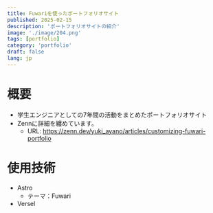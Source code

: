 ```yaml
---
title: Fuwariを使ったポートフォリオサイト
published: 2025-02-15
description: 'ポートフォリオサイトの紹介'
image: './image/204.png'
tags: [portfolio]
category: 'portfolio'
draft: false 
lang: jp
---
```

# 概要
- 学生エンジニアとしての7年間の活動をまとめたポートフォリオサイト
- Zennに詳細を纏めています。 
  - URL: https://zenn.dev/yuki_ayano/articles/customizing-fuwari-portfolio


# 使用技術
- Astro
  - テーマ：Fuwari
- Versel

